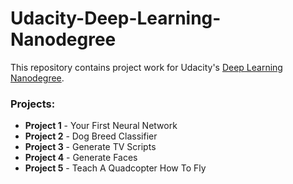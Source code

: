 # Udacity-Deep-Learning-Nanodegree

This repository contains project work for Udacity's [Deep Learning Nanodegree](https://www.udacity.com/course/deep-learning-nanodegree--nd101).

### Projects:
- **Project 1** - Your First Neural Network
- **Project 2** - Dog Breed Classifier
- **Project 3** - Generate TV Scripts
- **Project 4** - Generate Faces
- **Project 5** - Teach A Quadcopter How To Fly
